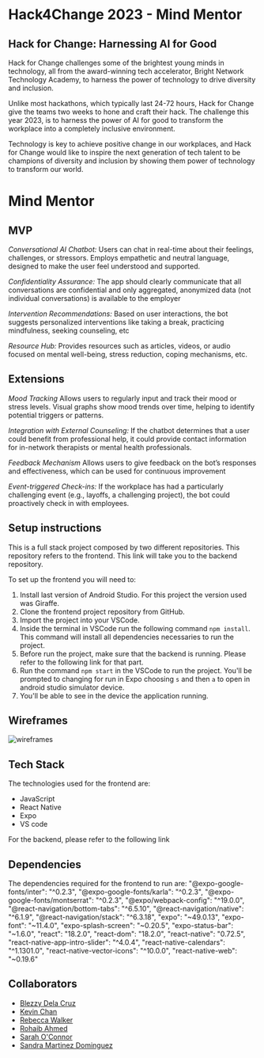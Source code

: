 # Hack4Change 2023 - Mind Mentor

## Hack for Change: Harnessing AI for Good
Hack for Change challenges some of the brightest young minds in technology, all from the award-winning tech accelerator, B﻿right Network Technology Academy, to harness the power of technology to drive diversity and inclusion. 

Unlike most hackathons, which typically last 24-72 hours, Hack for Change give the teams two weeks to hone and craft their hack. The challenge this year 2023, is to harness the power of AI for good to transform the workplace into a completely inclusive environment. 

Technology is key to achieve positive change in our workplaces, and Hack for Change would like to inspire the next generation of tech talent to be champions of diversity and inclusion by showing them power of technology to transform our world.

# Mind Mentor




## MVP

*Conversational AI Chatbot:*
Users can chat in real-time about their feelings, challenges, or stressors.
Employs empathetic and neutral language, designed to make the user feel understood and supported.

*Confidentiality Assurance:*
The app should clearly communicate that all conversations are confidential and only aggregated, anonymized data (not individual conversations) is available to the employer

*Intervention Recommendations:*
Based on user interactions, the bot suggests personalized interventions like taking a break, practicing mindfulness, seeking counseling, etc

*Resource Hub:*
Provides resources such as articles, videos, or audio focused on mental well-being, stress reduction, coping mechanisms, etc.


## Extensions 
*Mood Tracking*
Allows users to regularly input and track their mood or stress levels.
Visual graphs show mood trends over time, helping to identify potential triggers or patterns.

*Integration with External Counseling:*
If the chatbot determines that a user could benefit from professional help, it could provide contact information for in-network therapists or mental health professionals.

*Feedback Mechanism*
Allows users to give feedback on the bot’s responses and effectiveness, which can be used for continuous improvement

*Event-triggered Check-ins:*
If the workplace has had a particularly challenging event (e.g., layoffs, a challenging project), the bot could proactively check in with employees.

## Setup instructions
This is a full stack project composed by two different repositories. This repository refers to the frontend. This link will take you to the backend repository. 

To set up the frontend you will need to:
1. Install last version of Android Studio. For this project the version used was Giraffe.
2. Clone the frontend project repository from GitHub.
3. Import the project into your VSCode.
4. Inside the terminal in VSCode run the following command `npm install`. This command will install all dependencies necessaries to run the project.
6. Before run the project, make sure that the backend is running. Please refer to the following link for that part.
7. Run the command `npm start` in the VSCode to run the project. You'll be prompted to changing for run in Expo choosing `s` and then `a` to open in android studio simulator device.
8. You'll be able to see in the device the application running. 


## Wireframes
<img src = "./src/main/resources/diagrams/Wireframes.png" alt= "wireframes"/>

## Tech Stack

The technologies used for the frontend are:

- JavaScript
- React Native
- Expo
- VS code

For the backend, please refer to the following link

## Dependencies

The dependencies required for the frontend to run are:
        "@expo-google-fonts/inter": "^0.2.3",
        "@expo-google-fonts/karla": "^0.2.3",
        "@expo-google-fonts/montserrat": "^0.2.3",
        "@expo/webpack-config": "^19.0.0",
        "@react-navigation/bottom-tabs": "^6.5.10",
        "@react-navigation/native": "^6.1.9",
        "@react-navigation/stack": "^6.3.18",
        "expo": "~49.0.13",
        "expo-font": "~11.4.0",
        "expo-splash-screen": "~0.20.5",
        "expo-status-bar": "~1.6.0",
        "react": "18.2.0",
        "react-dom": "18.2.0",
        "react-native": "0.72.5",
        "react-native-app-intro-slider": "^4.0.4",
        "react-native-calendars": "^1.1301.0",
        "react-native-vector-icons": "^10.0.0",
        "react-native-web": "~0.19.6"

## Collaborators

- [Blezzy Dela Cruz](https://github.com/blezzydcruz)
- [Kevin Chan](https://github.com/Kibiko)
- [Rebecca Walker](https://github.com/RNWalker)
- [Rohaib Ahmed](https://github.com/rohaib1)
- [Sarah O'Connor](https://github.com/sarahoco014)
- [Sandra Martinez Dominguez](https://github.com/sandramtzd)
